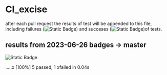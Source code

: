# CI_excise

after each pull request the results of test will be appended to this file, including failures (![Static Badge](https://img.shields.io/badge/test-fail-red)) and succeses (![Static Badge](https://img.shields.io/badge/test-pass-green))of tests. 







## __results from 2023-06-26__ badges -> master 
![Static Badge](https://img.shields.io/badge/test-pass-green)

.....x                                                                   [100%]
5 passed, 1 xfailed in 0.04s

